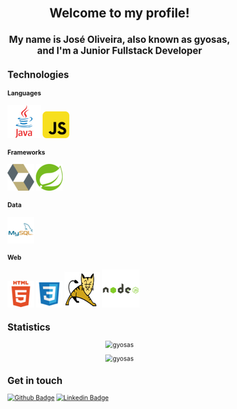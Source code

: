 <p align="center">
  <h1 align="center">  Welcome to my profile! </h1>
  <h2 align="center">  My name is José Oliveira, also known as gyosas, and I'm a Junior Fullstack Developer </h2> 
</p>

## Technologies

#### Languages
<p align="left">
<img src="https://github.com/josepfpinto/josepfpinto/blob/main/icons/java-original.svg" alt="java" width="75" height="75"/>
<img src="https://github.com/josepfpinto/josepfpinto/blob/main/icons/javascript-original.svg" alt="javascript" width="60" height="60"/>
</p>

#### Frameworks
<p align="left">
<img src="https://github.com/josepfpinto/josepfpinto/blob/main/icons/hibernate.png" alt="java" width="60" height="60"/>
<img src="https://github.com/josepfpinto/josepfpinto/blob/main/icons/spring.png" alt="javascript" width="60" height="60"/>
</p>

#### Data
<p align="left">
<img src="https://github.com/josepfpinto/josepfpinto/blob/main/icons/mysql-original.svg" alt="mysql" width="60" height="60"/>
</p>

#### Web
<p align="left">
<img src="https://github.com/josepfpinto/josepfpinto/blob/main/icons/html5-original-wordmark.svg" alt="html5" width="60" height="60"/>
<img src="https://github.com/josepfpinto/josepfpinto/blob/main/icons/css3-original-wordmark.svg" alt="css3" width="60" height="60"/>
<img src="https://github.com/josepfpinto/josepfpinto/blob/main/icons/Tomcat-logo.svg" alt="nodejs" width="80" height="80"/>
<img src="https://github.com/josepfpinto/josepfpinto/blob/main/icons/nodejs-original-wordmark.svg" alt="nodejs" width="85" height="85"/>
</p>

## Statistics
<p align="center"> <img src="https://komarev.com/ghpvc/?username=gyosas&color=orange" alt="gyosas" /></p>
<p align="center"><img src="https://github-readme-stats.vercel.app/api?username=gyosas&show_icons=true" alt="gyosas" /></p>

## Get in touch
[![Github Badge](https://img.shields.io/badge/-Github-000?style=flat-square&logo=Github&logoColor=white&link=https://github.com/gyosas)](https://github.com/gyosas)
[![Linkedin Badge](https://img.shields.io/badge/-LinkedIn-blue?style=flat-square&logo=Linkedin&logoColor=white&link=https://www.linkedin.com/in/jos%C3%A9-oliveira-gyosas/)](https://www.linkedin.com/in/jos%C3%A9-oliveira-gyosas/)
